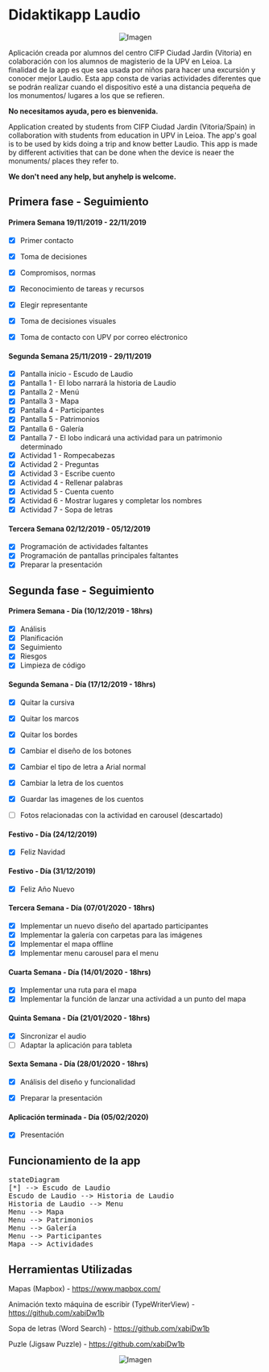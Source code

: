 # Didaktikapp Laudio

<p align="center"><img src="https://upload.wikimedia.org/wikipedia/commons/5/54/Banderallodiooficial.png" alt="Imagen"></p>

Aplicación creada por alumnos del centro CIFP Ciudad Jardin (Vitoria) en colaboración con los alumnos de magisterio de la UPV en Leioa.
La finalidad de la app es que sea usada por niños para hacer una excursión y conocer mejor Laudio.
Esta app consta de varias actividades diferentes que se podrán realizar cuando el dispositivo esté a una distancia pequeña de los monumentos/ lugares a los que se refieren.

<b>No necesitamos ayuda, pero es bienvenida. </b>

Application created by students from CIFP Ciudad Jardin (Vitoria/Spain) in collaboration with students from education in UPV in Leioa.
The app's goal is to be used by kids doing a trip and know better Laudio.
This app is made by different activities that can be done when the device is neaer the monuments/ places they refer to.

<b>We don't need any help, but anyhelp is welcome.</b>

Primera fase - Seguimiento
------------------------------------------------------------------------
<h4>Primera Semana 19/11/2019 - 22/11/2019</h4>

- [x] Primer contacto
- [x] Toma de decisiones
- [x] Compromisos, normas
- [x] Reconocimiento de tareas y recursos
- [x] Elegir representante
- [x] Toma de decisiones visuales
- [x] Toma de contacto con UPV por correo eléctronico


<h4>Segunda Semana 25/11/2019 - 29/11/2019</h4>

- [x] Pantalla inicio - Escudo de Laudio
- [x] Pantalla 1 - El lobo narrará la historia de Laudio
- [x] Pantalla 2 - Menú
- [x] Pantalla 3 - Mapa
- [x] Pantalla 4 - Participantes
- [x] Pantalla 5 - Patrimonios
- [x] Pantalla 6 - Galería
- [x] Pantalla 7 - El lobo indicará una actividad para un patrimonio determinado
- [x] Actividad 1 - Rompecabezas
- [x] Actividad 2 - Preguntas
- [x] Actividad 3 - Escribe cuento
- [x] Actividad 4 - Rellenar palabras
- [x] Actividad 5 - Cuenta cuento
- [x] Actividad 6 - Mostrar lugares y completar los nombres
- [x] Actividad 7 - Sopa de letras

<h4>Tercera Semana 02/12/2019 - 05/12/2019</h4>

- [x] Programación de actividades faltantes
- [x] Programación de pantallas principales faltantes
- [x] Preparar la presentación

Segunda fase - Seguimiento
------------------------------------------------------------------------
<h4>Primera Semana - Día (10/12/2019 - 18hrs) </h4>

- [x] Análisis
- [x] Planificación
- [x] Seguimiento
- [x] Riesgos
- [x] Limpieza de código

<h4>Segunda Semana - Día (17/12/2019 - 18hrs) </h4>

- [x] Quitar la cursiva
- [x] Quitar los marcos
- [x] Quitar los bordes
- [x] Cambiar el diseño de los botones
- [x] Cambiar el tipo de letra a Arial normal
- [x] Cambiar la letra de los cuentos
- [x] Guardar las imagenes de los cuentos
- [ ] Fotos relacionadas con la actividad en carousel (descartado)


<h4>Festivo - Día (24/12/2019) </h4>

- [x] Feliz Navidad

<h4>Festivo - Día (31/12/2019) </h4>

- [x] Feliz Año Nuevo

<h4>Tercera Semana - Día (07/01/2020 - 18hrs) </h4>

- [x] Implementar un nuevo diseño del apartado participantes
- [x] Implementar la galería con carpetas para las imágenes
- [x] Implementar el mapa offline
- [x] Implementar menu carousel para el menu

<h4>Cuarta Semana - Día (14/01/2020 - 18hrs) </h4>

- [x] Implementar una ruta para el mapa
- [x] Implementar la función de lanzar una actividad a un punto del mapa

<h4>Quinta Semana - Día (21/01/2020 - 18hrs) </h4>

- [x] Sincronizar el audio
- [ ] Adaptar la aplicación para tableta

<h4>Sexta Semana - Día (28/01/2020 - 18hrs) </h4>

- [x] Análisis del diseño y funcionalidad
- [x] Preparar la presentación


<h4>Aplicación terminada - Día (05/02/2020) </h4>

- [x] Presentación

Funcionamiento de la app
------------------------------------------------------------------------

<pre>
stateDiagram
[*] --> Escudo de Laudio
Escudo de Laudio --> Historia de Laudio
Historia de Laudio --> Menu
Menu --> Mapa
Menu --> Patrimonios
Menu --> Galería
Menu --> Participantes
Mapa --> Actividades
</pre>

Herramientas Utilizadas
------------------------------------------------------------------------
Mapas (Mapbox) -  https://www.mapbox.com/

Animación texto máquina de escribir (TypeWriterView) - https://github.com/xabiDw1b

Sopa de letras (Word Search) - https://github.com/xabiDw1b

Puzle (Jigsaw Puzzle) - https://github.com/xabiDw1b

<p align="center"><img src="https://image.freepik.com/vector-gratis/saludos-feliz-navidad-plantillas-feliz-ano-nuevo-2020-bellas-ilustraciones-invierno-nevadas_38689-553.jpg" alt="Imagen"></p>
